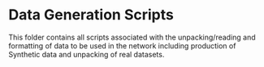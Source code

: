 # Data Generation Scripts

This folder contains all scripts associated with the unpacking/reading and formatting of data to be used in the network
including production of Synthetic data and unpacking of real datasets.
